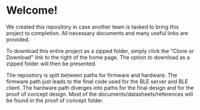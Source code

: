 # Welcome!

We created this repository in case another team is tasked to bring this project to completion. All necessary documents and many useful links are provided.

To download this entire project as a zipped folder, simply click the "Clone or Download" link to the right of the home page. The option to download as a zipped folder will then be presented. 

The repository is split between paths for firmware and hardware. The firmware path just leads to the final code used for the BLE server and BLE client. The hardware path diverges into paths for the final design and for the proof of concept design. Most of the documents/datasheets/references will be found in the proof of concept folder.
